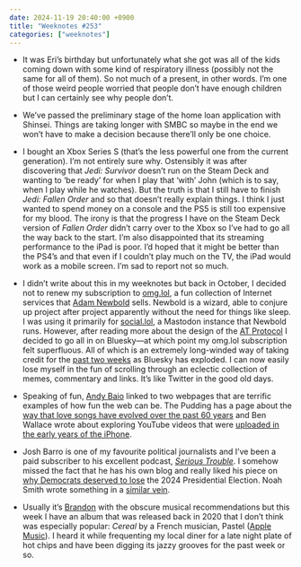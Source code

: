 ```yaml
---
date: 2024-11-19 20:40:00 +0900
title: "Weeknotes #253"
categories: ["weeknotes"]
---
```


- It was Eri’s birthday but unfortunately what she got was all of the kids coming down with some kind of respiratory illness (possibly not the same for all of them). So not much of a present, in other words. I’m one of those weird people worried that people don’t have enough children but I can certainly see why people don’t.

- We’ve passed the preliminary stage of the home loan application with Shinsei. Things are taking longer with SMBC so maybe in the end we won’t have to make a decision because there’ll only be one choice.

- I bought an Xbox Series S (that’s the less powerful one from the current generation). I’m not entirely sure why. Ostensibly it was after discovering that _Jedi: Survivor_ doesn’t run on the Steam Deck and wanting to ‘be ready’ for when I play that ‘with’ John (which is to say, when I play while he watches). But the truth is that I still have to finish _Jedi: Fallen Order_ and so that doesn’t really explain things. I think I just wanted to spend money on a console and the PS5 is still too expensive for my blood. The irony is that the progress I have on the Steam Deck version of _Fallen Order_ didn’t carry over to the Xbox so I’ve had to go all the way back to the start. I’m also disappointed that its streaming performance to the iPad is poor. I’d hoped that it might be better than the PS4’s and that even if I couldn’t play much on the TV, the iPad would work as a mobile screen. I’m sad to report not so much.

- I didn’t write about this in my weeknotes but back in October, I decided not to renew my subscription to [omg.lol](https://omg.lol), a fun collection of Internet services that [Adam Newbold](https://adam.omg.lol) sells. Newbold is a wizard, able to conjure up project after project apparently without the need for things like sleep. I was using it primarily for [social.lol](https://social.lol), a Mastodon instance that Newbold runs. However, after reading more about the design of the [AT Protocol](https://atproto.com) I decided to go all in on Bluesky—at which point my omg.lol subscription felt superfluous. All of which is an extremely long-winded way of taking credit for the [past two weeks](https://www.nytimes.com/2024/11/12/style/bluesky-users-election.html) as Bluesky has exploded. I can now easily lose myself in the fun of scrolling through an eclectic collection of memes, commentary and links. It’s like Twitter in the good old days.

- Speaking of fun, [Andy Baio](https://waxy.org) linked to two webpages that are terrific examples of how fun the web can be. The Pudding has a page about the [way that love songs have evolved over the past 60 years](https://pudding.cool/2024/11/love-songs/) and Ben Wallace wrote about exploring YouTube videos that were [uploaded in the early years of the iPhone](https://ben-mini.github.io/2024/img-0416).

- Josh Barro is one of my favourite political journalists and I’ve been a paid subscriber to his excellent podcast, [_Serious Trouble_](https://www.serioustrouble.show). I somehow missed the fact that he has his own blog and really liked his piece on [why Democrats deserved to lose](https://www.joshbarro.com/p/trump-didnt-deserve-to-win-but-we) the 2024 Presidential Election. Noah Smith wrote something in a [similar vein](https://www.noahpinion.blog/p/the-blue-cities-must-be-fixed).

- Usually it’s [Brandon](https://sangsara.net) with the obscure musical recommendations but this week I have an album that was released back in 2020 that I don’t think was especially popular: _Cereal_ by a French musician, Pastel ([Apple Music](https://music.apple.com/jp/album/cereal/1578206565?l=en-US)).  I heard it while frequenting my local diner for a late night plate of hot chips and have been digging its jazzy grooves for the past week or so.
